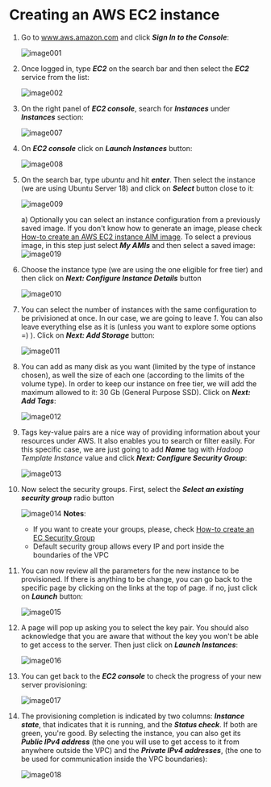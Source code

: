 # Creating an AWS EC2 instance

1. Go to www.aws.amazon.com and click ***Sign In to the Console***:<p>
![image001](https://user-images.githubusercontent.com/7594950/107854721-e1533180-6deb-11eb-9f01-7d4ba36d8460.png)

2. Once logged in, type ***EC2*** on the search bar and then select the ***EC2*** service from the list:<p>
![image002](https://user-images.githubusercontent.com/7594950/107884694-6dd12300-6ec4-11eb-8186-2119fff76b49.png)

3. On the right panel of ***EC2 console***, search for ***Instances*** under ***Instances*** section:<p>
![image007](https://user-images.githubusercontent.com/7594950/107884971-a9b8b800-6ec5-11eb-84b2-66bb3ca67935.png)

4. On ***EC2 console*** click on ***Launch Instances*** button:<p>
![image008](https://user-images.githubusercontent.com/7594950/107884976-b0472f80-6ec5-11eb-92fb-6c3e71b2be44.png)

5. On the search bar, type *ubuntu* and hit ***enter***. Then select the instance (we are using Ubuntu Server 18) and click on ***Select*** button close to it:<p>
![image009](https://user-images.githubusercontent.com/7594950/107884986-b9d09780-6ec5-11eb-8ac1-f3c85a34a369.png)

    a) Optionally you can select an instance configuration from a previously saved image. If you don't know how to generate an image, please check [How-to create an AWS EC2 instance AIM image](generate_EC2_image.md). To select a previous image, in this step just select ***My AMIs*** and then select a saved image:
    ![image019](https://user-images.githubusercontent.com/7594950/107978377-a76c6180-6f8a-11eb-9da4-3ca73a0b3ff1.png)

6. Choose the instance type (we are using the one eligible for free tier) and then click on ***Next: Configure Instance Details*** button<p>
![image010](https://user-images.githubusercontent.com/7594950/107884999-c228d280-6ec5-11eb-9410-af0af99b99bd.png)

7. You can select the number of instances with the same configuration to be privisioned at once. In our case, we are going to leave *1*. You can also leave everything else as it is (unless you want to explore some options =) ). Click on ***Next: Add Storage*** button:<p>
![image011](https://user-images.githubusercontent.com/7594950/107885007-ca810d80-6ec5-11eb-9d9c-523f7df1d565.png)

8. You can add as many disk as you want (limited by the type of instance chosen), as well the size of each one (according to the limits of the volume type). In order to keep our instance on free tier, we will add the maximum allowed to it: 30 Gb (General Purpose SSD). Click on ***Next: Add Tags***:<p>
![image012](https://user-images.githubusercontent.com/7594950/107885008-d240b200-6ec5-11eb-86fd-074912a6c26f.png)

9. Tags key-value pairs are a nice way of providing information about your resources under AWS. It also enables you to search or filter easily. For this specific case, we are just going to add ***Name*** tag with *Hadoop Template Instance* value and click ***Next: Configure Security Group***:<p>
![image013](https://user-images.githubusercontent.com/7594950/107885021-dd93dd80-6ec5-11eb-858e-3292167b19fd.png)

10. Now select the security groups. First, select the ***Select an existing security group*** radio button<p>
![image014](https://user-images.githubusercontent.com/7594950/107885031-e684af00-6ec5-11eb-8c6f-13f6275904f5.png)
    **Notes**:
    * If you want to create your groups, please, check [How-to create an EC Security Group](create_ec2_security_group.md)
    * Default security group allows every IP and port inside the boundaries of the VPC 

11. You can now review all the parameters for the new instance to be provisioned. If there is anything to be change, you can go back to the specific page by clicking on the links at the top of page. if no, just click on ***Launch*** button:<p>
![image015](https://user-images.githubusercontent.com/7594950/107885043-f13f4400-6ec5-11eb-955e-3cfe31104c40.png)

12. A page will pop up asking you to select the key pair. You should also acknowledge that you are aware that without the key you won't be able to get access to the server. Then just click on ***Launch Instances***:<p>
![image016](https://user-images.githubusercontent.com/7594950/107885048-f8fee880-6ec5-11eb-98dc-132d75a6ddc9.png)

13. You can get back to the ***EC2 console*** to check the progress of your new server provisioning:<p>
![image017](https://user-images.githubusercontent.com/7594950/107885059-02885080-6ec6-11eb-97c3-68338ef71dd1.png)

14. The provisioning completion is indicated by two columns: ***Instance state***, that indicates that it is running, and the ***Status check***. If both are green, you're good. By selecting the instance, you can also get its ***Public IPv4 address*** (the one you will use to get access to it from anywhere outside the VPC) and the ***Private IPv4 addresses***, (the one to be used for communication inside the VPC boundaries):<p>
![image018](https://user-images.githubusercontent.com/7594950/107885064-09af5e80-6ec6-11eb-9079-d955b09085c2.png)